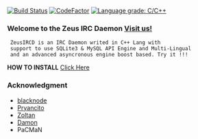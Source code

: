 [![Build Status](https://travis-ci.org/Pryancito/zeusircd.svg?branch=devel)](https://travis-ci.org/Pryancito/zeusircd)
[![CodeFactor](https://www.codefactor.io/repository/github/pryancito/zeusircd/badge)](https://www.codefactor.io/repository/github/pryancito/zeusircd)
[![Language grade: C/C++](https://img.shields.io/lgtm/grade/cpp/g/Pryancito/zeusircd.svg?logo=lgtm&logoWidth=18)](https://lgtm.com/projects/g/Pryancito/zeusircd/context:cpp)

### Welcome to the Zeus IRC Daemon [Visit us!](http://zeusircd.net)

~~~
 ZeusIRCD is an IRC Daemon writed in C++ Lang with
 support to use SQLite3 & MySQL API Engine and Multi-Lingual
 and an advanced asyncronous engine boost based. Try it !!!
~~~

__HOW TO INSTALL__ [Click Here](https://github.com/Pryancito/zeusircd/wiki/INSTALLATION-GUIDE)

### Acknowledgment

- [blacknode](https://github.com/blacknode/)
- [Pryancito](https://github.com/Pryancito/)
- [Zoltan](https://github.com/zoltyvigo/)
- [Damon](https://github.com/D4M0N1979/)
- PaCMaN
